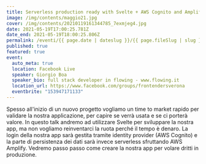 ```yaml
---
title: Serverless production ready with Svelte + AWS Cognito and Amplify
image: /img/contents/maggio21.jpg
cover: /img/contents/20210119161344785_7exmjeg4.jpg
date: 2021-05-19T17:00:25.781Z
date_end: 2021-05-19T18:00:25.806Z
permalink: /eventi/{{ page.date | dateslug }}/{{ page.fileSlug | slug }}/index.html
published: true
featured: true
event:
  auto_meta: true
  location: Facebook Live
  speaker: Giorgio Boa
  speaker_bio: full stack developer in flowing - www.flowing.it
  location_url: https://www.facebook.com/groups/frontendersverona
  eventbrite: "153947171133"
---
```

Spesso all'inizio di un nuovo progetto vogliamo un time to market rapido per validare la nostra applicazione, per capire se verrà usata e se ci porterà valore. In questo talk andremo ad utilizzare Svelte per sviluppare la nostra app, ma non vogliamo reinventarci la ruota perché il tempo è denaro. La login della nostra app sarà gestita tramite identity provider (AWS Cognito) e la parte di persistenza dei dati sarà invece serverless sfruttando AWS Amplify. Vedremo passo passo come creare la nostra app per volare dritti in produzione.